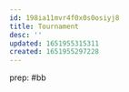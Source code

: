 ```yaml
---
id: 198ia11mvr4f0x0s0osiyj8
title: Tournament
desc: ''
updated: 1651955315311
created: 1651955297228
---
```


prep:
#bb
